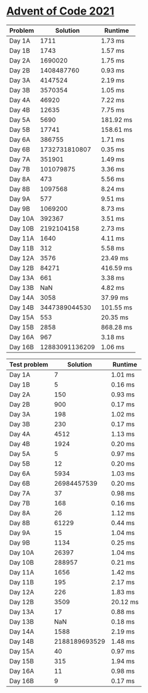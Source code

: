 # [Advent of Code 2021](https://adventofcode.com/2021)

| Problem | Solution | Runtime |
|---------|----------|---------|
|Day 1A| 1711 | 1.73 ms |
|Day 1B| 1743 | 1.57 ms |
|Day 2A| 1690020 | 1.75 ms |
|Day 2B| 1408487760 | 0.93 ms |
|Day 3A| 4147524 | 2.19 ms |
|Day 3B| 3570354 | 1.05 ms |
|Day 4A| 46920 | 7.22 ms |
|Day 4B| 12635 | 7.75 ms |
|Day 5A| 5690 | 181.92 ms |
|Day 5B| 17741 | 158.61 ms |
|Day 6A| 386755 | 1.71 ms |
|Day 6B| 1732731810807 | 0.35 ms |
|Day 7A| 351901 | 1.49 ms |
|Day 7B| 101079875 | 3.36 ms |
|Day 8A| 473 | 5.56 ms |
|Day 8B| 1097568 | 8.24 ms |
|Day 9A| 577 | 9.51 ms |
|Day 9B| 1069200 | 8.73 ms |
|Day 10A| 392367 | 3.51 ms |
|Day 10B| 2192104158 | 2.73 ms |
|Day 11A| 1640 | 4.11 ms |
|Day 11B| 312 | 5.58 ms |
|Day 12A| 3576 | 23.49 ms |
|Day 12B| 84271 | 416.59 ms |
|Day 13A| 661 | 3.38 ms |
|Day 13B| NaN | 4.82 ms |
|Day 14A| 3058 | 37.99 ms |
|Day 14B| 3447389044530 | 101.55 ms |
|Day 15A| 553 | 20.35 ms |
|Day 15B| 2858 | 868.28 ms |
|Day 16A| 967 | 3.18 ms |
|Day 16B| 12883091136209 | 1.06 ms |

| Test problem | Solution | Runtime |
|--------------|----------|---------|
|Day 1A| 7 | 1.01 ms |
|Day 1B| 5 | 0.16 ms |
|Day 2A| 150 | 0.93 ms |
|Day 2B| 900 | 0.17 ms |
|Day 3A| 198 | 1.02 ms |
|Day 3B| 230 | 0.17 ms |
|Day 4A| 4512 | 1.13 ms |
|Day 4B| 1924 | 0.20 ms |
|Day 5A| 5 | 0.97 ms |
|Day 5B| 12 | 0.20 ms |
|Day 6A| 5934 | 1.03 ms |
|Day 6B| 26984457539 | 0.20 ms |
|Day 7A| 37 | 0.98 ms |
|Day 7B| 168 | 0.16 ms |
|Day 8A| 26 | 1.12 ms |
|Day 8B| 61229 | 0.44 ms |
|Day 9A| 15 | 1.04 ms |
|Day 9B| 1134 | 0.25 ms |
|Day 10A| 26397 | 1.04 ms |
|Day 10B| 288957 | 0.21 ms |
|Day 11A| 1656 | 1.42 ms |
|Day 11B| 195 | 2.17 ms |
|Day 12A| 226 | 1.83 ms |
|Day 12B| 3509 | 20.12 ms |
|Day 13A| 17 | 0.88 ms |
|Day 13B| NaN | 0.18 ms |
|Day 14A| 1588 | 2.19 ms |
|Day 14B| 2188189693529 | 1.48 ms |
|Day 15A| 40 | 0.97 ms |
|Day 15B| 315 | 1.94 ms |
|Day 16A| 11 | 0.98 ms |
|Day 16B| 9 | 0.17 ms |
